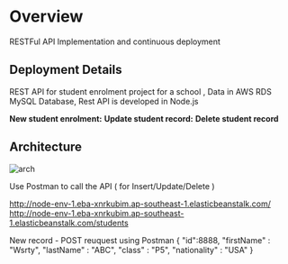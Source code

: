 # Overview
RESTFul API Implementation and continuous deployment

## Deployment Details

REST API for student enrolment project for a school , Data in AWS RDS MySQL Database, Rest API is developed in Node.js

**New student enrolment:**
**Update student record:**
**Delete student record**
## Architecture

![arch](https://user-images.githubusercontent.com/74394472/99143221-b9421e00-2696-11eb-85d6-04229d7b2587.JPG)


Use Postman to call the API ( for Insert/Update/Delete )

http://node-env-1.eba-xnrkubim.ap-southeast-1.elasticbeanstalk.com/
http://node-env-1.eba-xnrkubim.ap-southeast-1.elasticbeanstalk.com/students

New record - POST reuquest using Postman
{
    "id":8888,
    "firstName" : "Wsrty",
    "lastName" : "ABC",
    "class" : "P5",
    "nationality" : "USA" 
}

